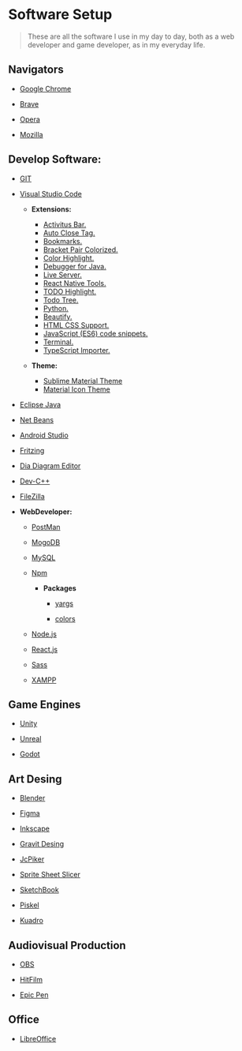 
# Software Setup

> These are all the software I use in my day to day, 
> both as a web developer and game developer, as in my everyday life.

## Navigators

- [Google Chrome](https://www.google.com/chrome/index.html)

- [Brave](https://brave.com/)

- [Opera](https://www.opera.com/)

- [Mozilla](https://www.mozilla.org/en-US/)

## Develop Software:

- [GIT](https://git-scm.com/)

- [Visual Studio Code](https://code.visualstudio.com/)
  - **Extensions:**
    - [Activitus Bar.](https://marketplace.visualstudio.com/items?itemName=Gruntfuggly.activitusbar)
    - [Auto Close Tag.](https://marketplace.visualstudio.com/items?itemName=formulahendry.auto-close-tag)
    - [Bookmarks.](https://marketplace.visualstudio.com/items?itemName=alefragnani.Bookmarks)
    - [Bracket Pair Colorized.](https://marketplace.visualstudio.com/items?itemName=CoenraadS.bracket-pair-colorizer)
    - [Color Highlight.](https://marketplace.visualstudio.com/items?itemName=naumovs.color-highlight)
    - [Debugger for Java.](https://marketplace.visualstudio.com/items?itemName=vscjava.vscode-java-debug)
    - [Live Server.](https://marketplace.visualstudio.com/items?itemName=ritwickdey.LiveServer)
    - [React Native Tools.](https://marketplace.visualstudio.com/items?itemName=msjsdiag.vscode-react-native)
    - [TODO Highlight.](https://marketplace.visualstudio.com/items?itemName=wayou.vscode-todo-highlight)
    - [Todo Tree.](https://marketplace.visualstudio.com/items?itemName=Gruntfuggly.todo-tree)
    - [Python.](https://marketplace.visualstudio.com/items?itemName=ms-python.python)
    - [Beautify.](https://marketplace.visualstudio.com/items?itemName=HookyQR.beautify)
    - [HTML CSS Support.](https://marketplace.visualstudio.com/items?itemName=ecmel.vscode-html-css)
    - [JavaScript (ES6) code snippets.](https://marketplace.visualstudio.com/items?itemName=xabikos.JavaScriptSnippets)
    - [Terminal.](https://marketplace.visualstudio.com/items?itemName=formulahendry.terminal)
    - [TypeScript Importer.](https://marketplace.visualstudio.com/items?itemName=pmneo.tsimporter)
    
  - **Theme:**
    - [Sublime Material Theme](https://marketplace.visualstudio.com/items?itemName=jprestidge.theme-material-theme)
    - [Material Icon Theme](https://marketplace.visualstudio.com/items?itemName=PKief.material-icon-theme)
  
- [Eclipse Java](https://www.eclipse.org/downloads/)

- [Net Beans](https://netbeans.apache.org/)

- [Android Studio](https://developer.android.com/studio) 

- [Fritzing](https://fritzing.org/home/)

- [Dia Diagram Editor](http://dia-installer.de/shapes/Database/index.html.en)

- [Dev-C++](https://sourceforge.net/projects/orwelldevcpp/)

- [FileZilla](https://filezilla-project.org/)

- **WebDeveloper:**

  - [PostMan](https://www.getpostman.com/) 

  - [MogoDB](https://www.mongodb.com/)

  - [MySQL](https://www.mysql.com/)
  
  - [Npm](https://www.npmjs.com/get-npm)
  
    - **Packages**
    
      - [yargs](https://www.npmjs.com/package/yargs)
      
      - [colors](https://www.npmjs.com/package/colors)
  
  - [Node.js](https://nodejs.org/en/)
  
  - [React.js](https://reactjs.org/)
  
  - [Sass](https://sass-lang.com/)
  
  - [XAMPP](https://www.apachefriends.org/download_success.html)

## Game Engines

- [Unity](https://unity3d.com/get-unity/download)

- [Unreal](https://www.unrealengine.com/en-US/what-is-unreal-engine-4)

- [Godot](https://godotengine.org/) 

## Art Desing

- [Blender](https://www.blender.org/)

- [Figma](https://www.figma.com/)

- [Inkscape](https://inkscape.org/)

- [Gravit Desing](https://www.designer.io/en/)

- [JcPiker](https://download.cnet.com/Just-Color-Picker/3000-2191_4-10428271.html)

- [Sprite Sheet Slicer](https://isometric8.itch.io/sprite-sheet-slicer)

- [SketchBook](https://www.sketchbook.com/)

- [Piskel](https://www.piskelapp.com/)

- [Kuadro](http://kruelgames.com/tools/kuadro/)

## Audiovisual Production

- [OBS](https://obsproject.com/)

- [HitFilm](https://fxhome.com/hitfilm-express)

- [Epic Pen](https://epic-pen.com/)

## Office

- [LibreOffice](https://www.libreoffice.org/)







